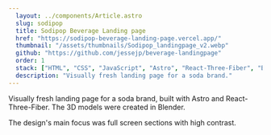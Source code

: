```yaml
---
  layout: ../components/Article.astro
  slug: sodipop
  title: Sodipop Beverage Landing page
  href: "https://sodipop-beverage-landing-page.vercel.app/"
  thumbnail: "/assets/thumbnails/Sodipop_landingpage_v2.webp"
  github: "https://github.com/jessejp/beverage-landingpage"
  order: 1
  stack: ["HTML", "CSS", "JavaScript", "Astro", "React-Three-Fiber", "Blender"]
  description: "Visually fresh landing page for a soda brand."
---
```

Visually fresh landing page for a soda brand, built with Astro and React-Three-Fiber. The 3D models were created in Blender.

The design's main focus was full screen sections with high contrast.
